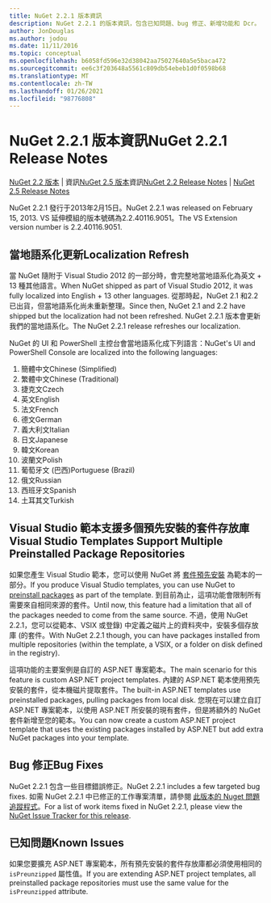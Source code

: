 ```yaml
---
title: NuGet 2.2.1 版本資訊
description: NuGet 2.2.1 的版本資訊，包含已知問題、bug 修正、新增功能和 Dcr。
author: JonDouglas
ms.author: jodou
ms.date: 11/11/2016
ms.topic: conceptual
ms.openlocfilehash: b6058fd596e32d38042aa75027640a5e5baca472
ms.sourcegitcommit: ee6c3f203648a5561c809db54ebeb1d0f0598b68
ms.translationtype: MT
ms.contentlocale: zh-TW
ms.lasthandoff: 01/26/2021
ms.locfileid: "98776808"
---
```

# <a name="nuget-221-release-notes"></a><span data-ttu-id="f7b9c-103">NuGet 2.2.1 版本資訊</span><span class="sxs-lookup"><span data-stu-id="f7b9c-103">NuGet 2.2.1 Release Notes</span></span>

<span data-ttu-id="f7b9c-104">[NuGet 2.2 版本](../release-notes/nuget-2.2.md)  |  資訊[NuGet 2.5 版本](../release-notes/nuget-2.5.md)資訊</span><span class="sxs-lookup"><span data-stu-id="f7b9c-104">[NuGet 2.2 Release Notes](../release-notes/nuget-2.2.md) | [NuGet 2.5 Release Notes](../release-notes/nuget-2.5.md)</span></span>

<span data-ttu-id="f7b9c-105">NuGet 2.2.1 發行于2013年2月15日。</span><span class="sxs-lookup"><span data-stu-id="f7b9c-105">NuGet 2.2.1 was released on February 15, 2013.</span></span>  <span data-ttu-id="f7b9c-106">VS 延伸模組的版本號碼為2.2.40116.9051。</span><span class="sxs-lookup"><span data-stu-id="f7b9c-106">The VS Extension version number is 2.2.40116.9051.</span></span>

## <a name="localization-refresh"></a><span data-ttu-id="f7b9c-107">當地語系化更新</span><span class="sxs-lookup"><span data-stu-id="f7b9c-107">Localization Refresh</span></span>
<span data-ttu-id="f7b9c-108">當 NuGet 隨附于 Visual Studio 2012 的一部分時，會完整地當地語系化為英文 + 13 種其他語言。</span><span class="sxs-lookup"><span data-stu-id="f7b9c-108">When NuGet shipped as part of Visual Studio 2012, it was fully localized into English + 13 other languages.</span></span>  <span data-ttu-id="f7b9c-109">從那時起，NuGet 2.1 和2.2 已出貨，但當地語系化尚未重新整理。</span><span class="sxs-lookup"><span data-stu-id="f7b9c-109">Since then, NuGet 2.1 and 2.2 have shipped but the localization had not been refreshed.</span></span>  <span data-ttu-id="f7b9c-110">NuGet 2.2.1 版本會更新我們的當地語系化。</span><span class="sxs-lookup"><span data-stu-id="f7b9c-110">The NuGet 2.2.1 release refreshes our localization.</span></span>

<span data-ttu-id="f7b9c-111">NuGet 的 UI 和 PowerShell 主控台會當地語系化成下列語言：</span><span class="sxs-lookup"><span data-stu-id="f7b9c-111">NuGet's UI and PowerShell Console are localized into the following languages:</span></span>

1. <span data-ttu-id="f7b9c-112">簡體中文</span><span class="sxs-lookup"><span data-stu-id="f7b9c-112">Chinese (Simplified)</span></span>
1. <span data-ttu-id="f7b9c-113">繁體中文</span><span class="sxs-lookup"><span data-stu-id="f7b9c-113">Chinese (Traditional)</span></span>
1. <span data-ttu-id="f7b9c-114">捷克文</span><span class="sxs-lookup"><span data-stu-id="f7b9c-114">Czech</span></span>
1. <span data-ttu-id="f7b9c-115">英文</span><span class="sxs-lookup"><span data-stu-id="f7b9c-115">English</span></span>
1. <span data-ttu-id="f7b9c-116">法文</span><span class="sxs-lookup"><span data-stu-id="f7b9c-116">French</span></span>
1. <span data-ttu-id="f7b9c-117">德文</span><span class="sxs-lookup"><span data-stu-id="f7b9c-117">German</span></span>
1. <span data-ttu-id="f7b9c-118">義大利文</span><span class="sxs-lookup"><span data-stu-id="f7b9c-118">Italian</span></span>
1. <span data-ttu-id="f7b9c-119">日文</span><span class="sxs-lookup"><span data-stu-id="f7b9c-119">Japanese</span></span>
1. <span data-ttu-id="f7b9c-120">韓文</span><span class="sxs-lookup"><span data-stu-id="f7b9c-120">Korean</span></span>
1. <span data-ttu-id="f7b9c-121">波蘭文</span><span class="sxs-lookup"><span data-stu-id="f7b9c-121">Polish</span></span>
1. <span data-ttu-id="f7b9c-122">葡萄牙文 (巴西)</span><span class="sxs-lookup"><span data-stu-id="f7b9c-122">Portuguese (Brazil)</span></span>
1. <span data-ttu-id="f7b9c-123">俄文</span><span class="sxs-lookup"><span data-stu-id="f7b9c-123">Russian</span></span>
1. <span data-ttu-id="f7b9c-124">西班牙文</span><span class="sxs-lookup"><span data-stu-id="f7b9c-124">Spanish</span></span>
1. <span data-ttu-id="f7b9c-125">土耳其文</span><span class="sxs-lookup"><span data-stu-id="f7b9c-125">Turkish</span></span>

## <a name="visual-studio-templates-support-multiple-preinstalled-package-repositories"></a><span data-ttu-id="f7b9c-126">Visual Studio 範本支援多個預先安裝的套件存放庫</span><span class="sxs-lookup"><span data-stu-id="f7b9c-126">Visual Studio Templates Support Multiple Preinstalled Package Repositories</span></span>
<span data-ttu-id="f7b9c-127">如果您產生 Visual Studio 範本，您可以使用 NuGet 將 [套件預先安裝](../visual-studio-extensibility/visual-studio-templates.md) 為範本的一部分。</span><span class="sxs-lookup"><span data-stu-id="f7b9c-127">If you produce Visual Studio templates, you can use NuGet to [preinstall packages](../visual-studio-extensibility/visual-studio-templates.md) as part of the template.</span></span>  <span data-ttu-id="f7b9c-128">到目前為止，這項功能會限制所有需要來自相同來源的套件。</span><span class="sxs-lookup"><span data-stu-id="f7b9c-128">Until now, this feature had a limitation that all of the packages needed to come from the same source.</span></span>  <span data-ttu-id="f7b9c-129">不過，使用 NuGet 2.2.1，您可以從範本、VSIX 或登錄) 中定義之磁片上的資料夾中，安裝多個存放庫 (的套件。</span><span class="sxs-lookup"><span data-stu-id="f7b9c-129">With NuGet 2.2.1 though, you can have packages installed from multiple repositories (within the template, a VSIX, or a folder on disk defined in the registry).</span></span>

<span data-ttu-id="f7b9c-130">這項功能的主要案例是自訂的 ASP.NET 專案範本。</span><span class="sxs-lookup"><span data-stu-id="f7b9c-130">The main scenario for this feature is custom ASP.NET project templates.</span></span>  <span data-ttu-id="f7b9c-131">內建的 ASP.NET 範本使用預先安裝的套件，從本機磁片提取套件。</span><span class="sxs-lookup"><span data-stu-id="f7b9c-131">The built-in ASP.NET templates use preinstalled packages, pulling packages from local disk.</span></span>  <span data-ttu-id="f7b9c-132">您現在可以建立自訂 ASP.NET 專案範本，以使用 ASP.NET 所安裝的現有套件，但是將額外的 NuGet 套件新增至您的範本。</span><span class="sxs-lookup"><span data-stu-id="f7b9c-132">You can now create a custom ASP.NET project template that uses the existing packages installed by ASP.NET but add extra NuGet packages into your template.</span></span>

## <a name="bug-fixes"></a><span data-ttu-id="f7b9c-133">Bug 修正</span><span class="sxs-lookup"><span data-stu-id="f7b9c-133">Bug Fixes</span></span>
<span data-ttu-id="f7b9c-134">NuGet 2.2.1 包含一些目標錯誤修正。</span><span class="sxs-lookup"><span data-stu-id="f7b9c-134">NuGet 2.2.1 includes a few targeted bug fixes.</span></span> <span data-ttu-id="f7b9c-135">如需 NuGet 2.2.1 中已修正的工作專案清單，請參閱 [此版本的 Nuget 問題追蹤程式](http://nuget.codeplex.com/workitem/list/advanced?keyword=&status=Closed&type=All&priority=All&release=NuGet%202.2.1&assignedTo=All&component=All&sortField=LastUpdatedDate&sortDirection=Descending&page=0)。</span><span class="sxs-lookup"><span data-stu-id="f7b9c-135">For a list of work items fixed in NuGet 2.2.1, please view the [NuGet Issue Tracker for this release](http://nuget.codeplex.com/workitem/list/advanced?keyword=&status=Closed&type=All&priority=All&release=NuGet%202.2.1&assignedTo=All&component=All&sortField=LastUpdatedDate&sortDirection=Descending&page=0).</span></span>


## <a name="known-issues"></a><span data-ttu-id="f7b9c-136">已知問題</span><span class="sxs-lookup"><span data-stu-id="f7b9c-136">Known Issues</span></span>

<span data-ttu-id="f7b9c-137">如果您要擴充 ASP.NET 專案範本，所有預先安裝的套件存放庫都必須使用相同的 `isPreunzipped` 屬性值。</span><span class="sxs-lookup"><span data-stu-id="f7b9c-137">If you are extending ASP.NET project templates, all preinstalled package repositories must use the same value for the `isPreunzipped` attribute.</span></span>
